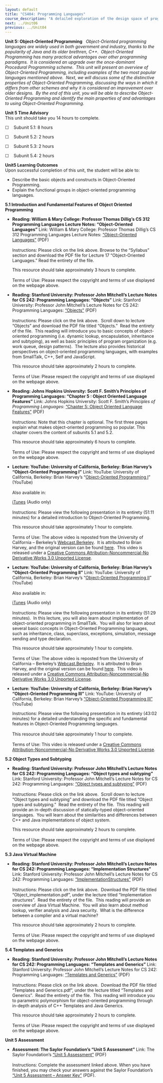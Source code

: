```yaml
---
layout: default
title: "CS404: Programming Languages"
course_description: "A detailed exploration of the design space of programming languages, including the functional, imperative, logic and object-oriented programming languages."
next: ../Unit06
previous: ../Unit04
---
```

**Unit 5: Object-Oriented Programming** <span id="5"></span> 
*Object-Oriented programming languages are widely used in both
government and industry, thanks to the popularity of Java and its older
brethren, C++.  Object-Oriented Programming has many practical
advantages over other programming paradigms.  It is considered an
upgrade over the once-dominant Procedural Programming scheme.  This unit
will present an overview of Object-Oriented Programming, including
examples of the two most popular languages mentioned above.  Next, we
will discuss some of the distinctive properties of Object-Oriented
Programming, discussing the ways in which it differs from other schemes
and why it is considered an improvement over older designs.  By the end
of this unit, you will be able to describe Object-Oriented Programming
and identify the main properties of and advantages to using
Object-Oriented Programming.*

**Unit 5 Time Advisory**  
This unit should take you 14 hours to complete.  
  
 ☐    Subunit 5.1: 8 hours  
  
 ☐    Subunit 5.2: 2 hours  
  
 ☐    Subunit 5.3: 2 hours  
  
 ☐    Subunit 5.4: 2 hours

**Unit5 Learning Outcomes**  
Upon successful completion of this unit, the student will be able to:  
-   Describe the basic objects and constructs in Object-Oriented
    Programming.
-   Explain the functional groups in object-oriented programming
    languages.

**5.1 Introduction and Fundamental Features of Object Oriented
Programming** <span id="5.1"></span> 
-   **Reading: William & Mary College: Professor Thomas Dillig’s CS 312
    Programming Languages Lecture Notes: “Object-Oriented Languages”**
    Link: William & Mary College: Professor Thomas Dillig’s CS 312
    Programming Languages Lecture Notes: [“Object-Oriented
    Languages”](http://www.cs.wm.edu/~tdillig/cs312/) (PDF)  
        
     Instructions: Please click on the link above. Browse to the
    “Syllabus” section and download the PDF file for Lecture 17
    “Object-Oriented Languages.” Read the entirety of the file.  
      
     This resource should take approximately 3 hours to complete.  
        
     Terms of Use: Please respect the copyright and terms of use
    displayed on the webpage above.

-   **Reading: Stanford University: Professor John Mitchell’s Lecture
    Notes for CS 242: Programming Languages: “Objects”**
    Link: Stanford University: Professor John Mitchell’s Lecture Notes
    for CS 242: Programming Languages:
    [“Objects”](https://courseware.stanford.edu/pg/courses/lectures/214531)
    (PDF)  
        
     Instructions: Please click on the link above.  Scroll down to
    lecture “Objects” and download the PDF file titled “Objects.”  Read
    the entirety of the file.  This reading will introduce you to basic
    concepts of object-oriented programming (i.e. dynamic lookup,
    encapsulation, inheritance and subtyping), as well as basic
    principles of program organization (e.g. work queue, design
    patterns).  The lecture also provides historical perspectives on
    object-oriented programming languages, with examples from SmallTalk,
    C++, Self and JavaScript.  
      
     This resource should take approximately 2 hours to complete.  
        
     Terms of Use: Please respect the copyright and terms of use
    displayed on the webpage above.

-   **Reading: Johns Hopkins University: Scott F. Smith’s Principles of
    Programming Languages: “Chapter 5 : Object Oriented Language
    Features”**
    Link: Johns Hopkins University: Scott F. Smith’s *Principles of
    Programming Languages*: [“Chapter 5: Object Oriented Language
    Features”](http://pl.cs.jhu.edu/pl/book/dist/) (PDF)  
        
     Instructions: Note that this chapter is optional. The first three
    pages explain what makes object-oriented programming so popular.
    This chapter covers the content of subunits 5.1 and 5.2.  
      
     This resource should take approximately 6 hours to complete.  
        
     Terms of Use: Please respect the copyright and terms of use
    displayed on the webpage above.

-   **Lecture: YouTube: University of California, Berkeley: Brian
    Harvey’s “Object-Oriented Programming I”**
    Link: YouTube: University of California, Berkeley: Brian Harvey’s
    “[Object-Oriented Programming
    I](http://www.youtube.com/watch?v=BcPNN16M-SI)” (YouTube)  
        
     Also available in:  

    [iTunes](http://itunes.apple.com/us/podcast/object-oriented-programming/id306747230?i=50845308)
    (Audio only)  
        
     Instructions: Please view the following presentation in its
    entirety (51:11 minutes) for a detailed introduction to
    Object-Oriented Programming.   
      
     This resource should take approximately 1 hour to complete.  
        
     Terms of Use: The above video is reposted from the University of
    California – Berkeley’s
    [Webcast.Berkeley](http://webcast.berkeley.edu/).  It is attributed
    to Brian Harvey, and the original version can be found
    [here](http://www.youtube.com/watch?v=qbUJXsKAtU0).  This video is
    released under a [Creative Commons Attribution-Noncommercial-No
    Derivative Works 3.0 Unported
    License](http://creativecommons.org/licenses/by-nc-nd/3.0/).

-   **Lecture: YouTube: University of California, Berkeley: Brian
    Harvey’s “Object-Oriented Programming II”**
    Link: YouTube: University of California, Berkeley: Brian Harvey’s
    “[Object-Oriented Programming
    II](http://www.youtube.com/watch?v=vPJI0Ftr4bQ)” (YouTube)  
        
     Also available in:  

    [iTunes](http://itunes.apple.com/us/podcast/object-oriented-programming/id306747230?i=50845286)
    (Audio only)  
        
     Instructions: Please view the following presentation in its
    entirety (51:29 minutes).  In this lecture, you will also learn
    about implementation of object-oriented programming in SmallTalk. 
    You will also for learn about several basic concepts in
    Object-Oriented Programming languages, such as inheritance, class,
    superclass, exceptions, simulation, message sending and type
    declaration.  
      
     This resource should take approximately 1 hour to complete.  
        
     Terms of Use: The above video is reposted from the University of
    California –
    Berkeley’s [Webcast.Berkeley](http://webcast.berkeley.edu/).  It is
    attributed to Brian Harvey, and the original version can be
    found [here](http://www.youtube.com/watch?v=V9xm8N_DEtU).  This
    video is released under a [Creative Commons
    Attribution-Noncommercial-No Derivative Works 3.0 Unported
    License](http://creativecommons.org/licenses/by-nc-nd/3.0/).

-   **Lecture: YouTube: University of California, Berkeley: Brian
    Harvey’s “Object-Oriented Programming III”**
    Link: YouTube: University of California, Berkeley: Brian Harvey’s
    [“Object-Oriented Programming
    III”](http://www.youtube.com/watch?v=7u3pp7JCAIU) (YouTube)  
      
     Instructions: Please view the following presentation in its
    entirety (43:02 minutes) for a detailed understanding the specific
    and fundamental features in Object-Oriented Programming
    languages.   
        
     This resource should take approximately 1 hour to complete.  
        
     Terms of Use: This video is released under a [Creative Commons
    Attribution-Noncommercial-No Derivative Works 3.0 Unported
    License](http://creativecommons.org/licenses/by-nc-nd/3.0/).

**5.2 Object Types and Subtyping** <span id="5.2"></span> 
-   **Reading: Stanford University: Professor John Mitchell’s Lecture
    Notes for CS 242: Programming Languages: “Object types and
    subtyping”**
    Link: Stanford University: Professor John Mitchell’s Lecture Notes
    for CS 242: Programming Languages: [“Object types and
    subtyping”](https://courseware.stanford.edu/pg/courses/lectures/214531)
    (PDF)  
        
     Instructions: Please click on the link above.  Scroll down to
    lecture “Object types and subtyping” and download the PDF file
    titled “Object types and subtyping.”  Read the entirety of the
    file.  This reading will provide an in-depth discussion of
    statically-typed object-oriented languages.  You will learn about
    the similarities and differences between C++ and Java
    implementations of object system.  
      
     This resource should take approximately 2 hours to complete.  
        
     Terms of Use: Please respect the copyright and terms of use
    displayed on the webpage above.

**5.3 Java Virtual Machine** <span id="5.3"></span> 
-   **Reading: Stanford University: Professor John Mitchell’s Lecture
    Notes for CS 242: Programming Languages: “Implementation
    Structures”**
    Link: Stanford University: Professor John Mitchell’s Lecture Notes
    for CS 242: Programming Languages:
    [“ImplementationStructures”](http://courseware.stanford.edu/pg/courses/lectures/214531)
    (PDF)  
        
     Instructions: Please click on the link above.  Download the PDF
    file titled “Object\_implementation.pdf”, under the lecture titled
    “Implementation structures”.  Read the entirety of the file.  This
    reading will provide an overview of Java Virtual Machine.  You will
    also learn about method lookup, verifier analysis and Java
    security.  What is the difference between a complier and a virtual
    machine?  
      
     This resource should take approximately 2 hours to complete.  
        
     Terms of Use: Please respect the copyright and terms of use
    displayed on the webpage above.

**5.4 Templates and Generics** <span id="5.4"></span> 
-   **Reading: Stanford University: Professor John Mitchell’s Lecture
    Notes for CS 242: Programming Languages: “Templates and Generics”**
    Link: Stanford University: Professor John Mitchell’s Lecture Notes
    for CS 242: Programming Languages: [“Templates and
    Generics”](https://courseware.stanford.edu/pg/courses/lectures/214531)
    (PDF)  
        
     Instructions: Please click on the link above.  Download the PDF
    file titled “Templates and Generics.pdf”, under the lecture titled
    “Templates and Generics”.  Read the entirety of the file.  This
    reading will introduce you to parametric polymorphism for
    object-oriented programming through in-depth analysis of C++
    Templates and Java Generics.  
      
     This resource should take approximately 2 hours to complete.  
        
     Terms of Use: Please respect the copyright and terms of use
    displayed on the webpage above.

**Unit 5 Assessment** <span id="5.5"></span> 
-   **Assessment: The Saylor Foundation’s “Unit 5 Assessment”**
    Link: The Saylor Foundation’s [“Unit 5
    Assessment”](https://resources.saylor.org/wwwresources/archived/site/wp-content/uploads/2012/12/CS404-Unit-5-Assessment-FINAL.pdf)
    (PDF)  
        
     Instructions: Complete the assessment linked above. When you have
    finished, you may check your answers against the Saylor Foundation’s
    [“Unit 5 Assessment – Answer
    Key”](https://resources.saylor.org/wwwresources/archived/site/wp-content/uploads/2012/12/CS404-Unit-5-Assessment-Answer-Key-FINAL.pdf)
    (PDF).


